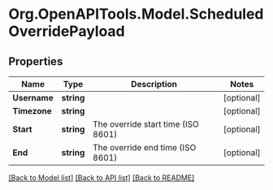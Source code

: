 # Org.OpenAPITools.Model.ScheduledOverridePayload
## Properties

Name | Type | Description | Notes
------------ | ------------- | ------------- | -------------
**Username** | **string** |  | [optional] 
**Timezone** | **string** |  | [optional] 
**Start** | **string** | The override start time (ISO 8601) | [optional] 
**End** | **string** | The override end time (ISO 8601) | [optional] 

[[Back to Model list]](../README.md#documentation-for-models) [[Back to API list]](../README.md#documentation-for-api-endpoints) [[Back to README]](../README.md)

